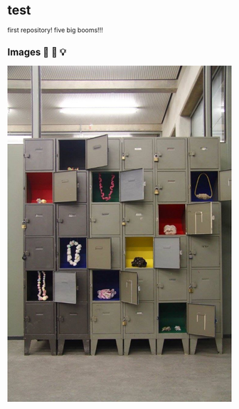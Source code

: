 # test
first repository! 
five big booms!!!

## Images 🔬 🚀 💡

![Test Image](images/_%20-%202025-03-09T154125.102.jpeg)
